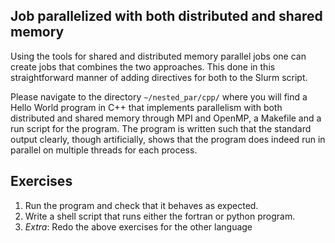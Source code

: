 Job parallelized with both distributed and shared memory 
---

Using the tools for shared and distributed memory parallel jobs one can create jobs that combines the two approaches.
This done in this straightforward manner of adding directives for both to the Slurm script.

Please navigate to the directory `~/nested_par/cpp/` where you will find a Hello World program in C++ that implements parallelism with both distributed and shared memory through MPI and OpenMP, a Makefile and a run script for the program.
The program is written such that the standard output clearly, though artificially, shows that the program does indeed run in parallel on multiple threads for each process.

Exercises
---
1. Run the program and check that it behaves as expected.
2. Write a shell script that runs either the fortran or python program.
3. *Extra*: Redo the above exercises for the other language